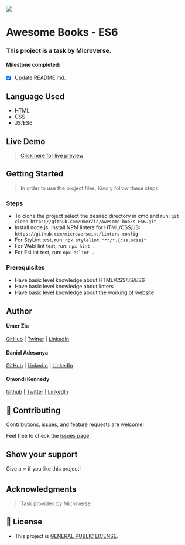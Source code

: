 ![](https://img.shields.io/badge/Microverse-blueviolet)

# Awesome Books - ES6

### This project is a task by Microverse.

#### Milestone completed:

- [x] Update README.md.

## Language Used

- HTML
- CSS
- JS/ES6

## Live Demo

> [Click here for live preview](https://umerzia.github.io/Awesome-books-ES6/)

## Getting Started

> In order to use the project files, Kindly follow these steps:

### Steps

- To clone the project select the desired directory in cmd and run: `git clone https://github.com/UmerZia/Awesome-books-ES6.git`
- Install node.js, Install NPM linters for HTML/CSS/JS: `https://github.com/microverseinc/linters-config`
- For StyLint test, run: `npx stylelint "**/*.{css,scss}"`
- For WebHint test, run: `npx hint .`
- For EsLint test, run: `npx eslint .`

### Prerequisites

- Have basic level knowledge about HTML/CSS/JS/ES6
- Have basic level knowledge about linters
- Have basic level knowledge about the working of website

## Author

#### Umer Zia

[GitHub](https://github.com/UmerZia) | [Twitter](https://twitter.com/InfinusDesign) | [LinkedIn](https://linkedin.com/in/umer-zia-30906a183/)

#### Daniel Adesanya

[GitHub]() | [LinkedIn]() | [LinkedIn]() 

#### Omondi Kennedy

[Github]() | [Twitter]() | [LinkedIn]()

## 🤝 Contributing

Contributions, issues, and feature requests are welcome!

Feel free to check the [issues page](https://github.com/UmerZia/Awesome-books-ES6/issues).

## Show your support

Give a ⭐ if you like this project!

## Acknowledgments

> Task provided by Microverse

## 📝 License

- This project is [GENERAL PUBLIC LICENSE](https://github.com/UmerZia/Awesome-books-ES6/blob/module/LICENSE).